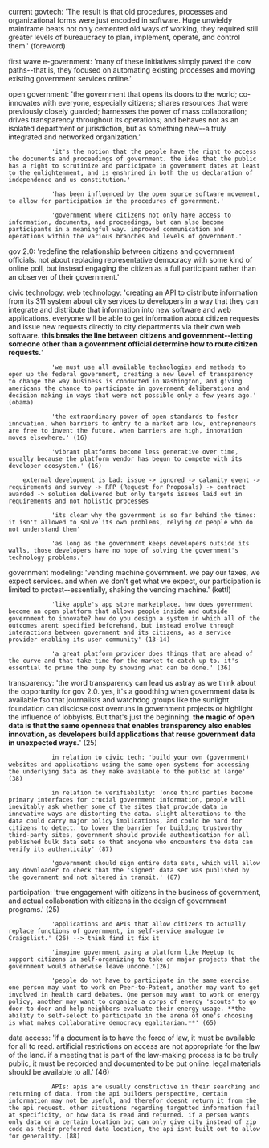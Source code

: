 
current govtech: 'The result is that old procedures, processes and organizational forms were just encoded in software. Huge unwieldy mainframe beats not only cemented old ways of working, they required still greater levels of bureaucracy to plan, implement, operate, and control them.' (foreword)

first wave e-government: 'many of these initiatives simply paved the cow paths--that is, they focused on automating existing processes and moving existing government services online.'

open government: 'the government that opens its doors to the world; co-innovates with everyone, especially citizens; shares resources that were previously closely guarded; harnesses the power of mass collaboration; drives transparency throughout its operations; and behaves not as an isolated department or jurisdiction, but as something new--a truly integrated and networked organization.'

                'it's the notion that the people have the right to access the documents and proceedings of government. the idea that the public has a right to scrutinize and participate in government dates at least to the enlightenment, and is enshrined in both the us declaration of independence and us constitution.'

                'has been influenced by the open source software movement, to allow for participation in the procedures of government.'

                'government where citizens not only have access to information, documents, and proceedings, but can also become participants in a meaningful way. improved communication and operations within the various branches and levels of government.'

gov 2.0: 'redefine the relationship between citizens and government officials. not about replacing representative democracy with some kind of online poll, but instead engaging the citizen as a full participant rather than an observer of their government.'

civic technology:
        web technology: 'creating an API to distribute information from its 311 system about city services to developers in a way that they can integrate and distribute that information into new software and web applications. everyone will be able to get information about citizen requests and issue new requests directly to city departments via their own web software. **this breaks the line between citizens and government--letting someone other than a government official determine how to route citizen requests.**'

                'we must use all available technologies and methods to open up the federal government, creating a new level of transparency to change the way business is conducted in Washington, and giving americans the chance to participate in government deliberations and decision making in ways that were not possible only a few years ago.' (obama)

                'the extraordinary power of open standards to foster innovation. when barriers to entry to a market are low, entrepreneurs are free to invent the future. when barriers are high, innovation moves elsewhere.' (16)

                'vibrant platforms become less generative over time, usually because the platform vendor has begun to compete with its developer ecosystem.' (16)

        external development is bad: issue -> ignored -> calamity event -> requirements and survey -> RFP (Request for Proposals) -> contract awarded -> solution delivered but only targets issues laid out in requirements and not holistic processes

                'its clear why the government is so far behind the times: it isn't allowed to solve its own problems, relying on people who do not understand them'

                'as long as the government keeps developers outside its walls, those developers have no hope of solving the government's technology problems.'

government modeling: 'vending machine government. we pay our taxes, we expect services. and when we don't get what we expect, our participation is limited to protest--essentially, shaking the vending machine.' (kettl)

                'like apple's app store marketplace, how does government become an open platform that allows people inside and outside government to innovate? how do you design a system in which all of the outcomes arent specified beforehand, but instead evolve through interactions between government and its citizens, as a service provider enabling its user community' (13-14)

                'a great platform provider does things that are ahead of the curve and that take time for the market to catch up to. it's essential to prime the pump by showing what can be done.' (36)

transparency: 'the word transparency can lead us astray as we think about the opportunity for gov 2.0. yes, it's a goodthing when government data is available fso that journalists and watchdog groups like the sunlight foundation can disclose cost overruns in government projects or highlight the influence of lobbyists. But that's just the beginning. **the magic of open data is that the same openness that enables transparency also enables innovation, as developers build applications that reuse government data in unexpected ways.**' (25)

                in relation to civic tech: 'build your own (government) websites and applications using the same open systems for accessing the underlying data as they make available to the public at large' (38)

                in relation to verifiability: 'once third parties become primary interfaces for crucial government information, people will inevitably ask whether some of the sites that provide data in innovative ways are distorting the data. slight alterations to the data could carry major policy implications, and could be hard for citizens to detect. to lower the barrier for building trustworthy third-party sites, government should provide authentication for all published bulk data sets so that anoyone who encounters the data can verify its authenticity' (87)

                'government should sign entire data sets, which will allow any downloader to check that the 'signed' data set was published by the government and not altered in transit.' (87)

participation: 'true engagement with citizens in the business of government, and actual collaboration with citizens in the design of government programs.' (25)

                'applications and APIs that allow citizens to actually replace functions of government, in self-service analogue to Craigslist.' (26) --> think find it fix it

                'imagine government using a platform like Meetup to support citizens in self-organizing to take on major projects that the government would otherwise leave undone.'(26)

                'people do not have to participate in the same exercise. one person may want to work on Peer-to-Patent, another may want to get involved in health card debates. One person may want to work on energy policy, another may want to organize a corps of energy 'scouts' to go door-to-door and help neighbors evaluate their energy usage. **the ability to self-select to participate in the arena of one's choosing is what makes collaborative democracy egalitarian.**' (65)

data access: 'if a document is to have the force of law, it must be available for all to read. artificial restrictions on access are not appropriate for the law of the land. if a meeting that is part of the law-making process is to be truly public, it must be recorded and documented to be put online. legal materials should be available to all.' (46)

                APIs: apis are usually constrictive in their searching and returning of data. from the api builders perspective, certain information may not be useful, and therefor doesnt return it from the the api request. other situations regarding targetted information fail at specificity, or how data is read and returned. if a person wants only data on a certain location but can only give city instead of zip code as their preferred data location, the api isnt built out to allow for generality. (88)

